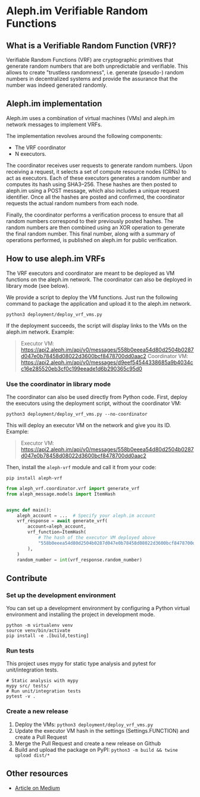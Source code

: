 # Aleph.im Verifiable Random Functions

## What is a Verifiable Random Function (VRF)?

Verifiable Random Functions (VRF) are cryptographic primitives that generate random numbers that are both unpredictable
and verifiable.
This allows to create "trustless randomness", i.e. generate (pseudo-) random numbers in decentralized systems and
provide the assurance that the number was indeed generated randomly.

## Aleph.im implementation

Aleph.im uses a combination of virtual machines (VMs) and aleph.im network messages to implement VRFs.

The implementation revolves around the following components:

* The VRF coordinator
* N executors.

The coordinator receives user requests to generate random numbers.
Upon receiving a request, it selects a set of compute resource nodes (CRNs) to act as executors.
Each of these executors generates a random number and computes its hash using SHA3–256.
These hashes are then posted to aleph.im using a POST message, which also includes a unique request identifier.
Once all the hashes are posted and confirmed, the coordinator requests the actual random numbers from each node.

Finally, the coordinator performs a verification process to ensure that all random numbers correspond to their
previously posted hashes. The random numbers are then combined using an XOR operation to generate the final random
number. This final number, along with a summary of operations performed, is published on aleph.im for public
verification.

## How to use aleph.im VRFs

The VRF executors and coordinator are meant to be deployed as VM functions on the aleph.im network.
The coordinator can also be deployed in library mode (see below).

We provide a script to deploy the VM functions.
Just run the following command to package the application and upload it to the aleph.im network.

```
python3 deployment/deploy_vrf_vms.py
```

If the deployment succeeds, the script will display links to the VMs on the aleph.im network. Example:

> Executor VM: https://api2.aleph.im/api/v0/messages/558b0eeea54d80d2504b0287d047e0b78458d08022d3600bcf8478700dd0aac2
  Coordinator VM: https://api2.aleph.im/api/v0/messages/d9eef54544338685a9b4034cc16e285520eb3cf0c199eeade1d6b290365c95d0



### Use the coordinator in library mode

The coordinator can also be used directly from Python code.
First, deploy the executors using the deployment script, without the coordinator VM:

```
python3 deployment/deploy_vrf_vms.py --no-coordinator
```

This will deploy an executor VM on the network and give you its ID.
Example:

> Executor VM: https://api2.aleph.im/api/v0/messages/558b0eeea54d80d2504b0287d047e0b78458d08022d3600bcf8478700dd0aac2

Then, install the `aleph-vrf` module and call it from your code:

```shell
pip install aleph-vrf
```

```python
from aleph_vrf.coordinator.vrf import generate_vrf
from aleph_message.models import ItemHash


async def main():
    aleph_account = ...  # Specify your aleph.im account
    vrf_response = await generate_vrf(
        account=aleph_account,
        vrf_function=ItemHash(
            # The hash of the executor VM deployed above
            "558b0eeea54d80d2504b0287d047e0b78458d08022d3600bcf8478700dd0aac2"
        ),
    )
    random_number = int(vrf_response.random_number)
```

## Contribute

### Set up the development environment

You can set up a development environment by configuring a Python virtual environment and installing the project in
development mode.

```shell
python -m virtualenv venv
source venv/bin/activate
pip install -e .[build,testing]
```

### Run tests

This project uses mypy for static type analysis and pytest for unit/integration tests.

```shell
# Static analysis with mypy
mypy src/ tests/
# Run unit/integration tests
pytest -v .
```

### Create a new release

1. Deploy the VMs: `python3 deployment/deploy_vrf_vms.py`
2. Update the executor VM hash in the settings (Settings.FUNCTION) and create a Pull Request
3. Merge the Pull Request and create a new release on Github
4. Build and upload the package on PyPI: `python3 -m build && twine upload dist/*`

## Other resources

* [Article on Medium](https://medium.com/aleph-im/aleph-im-verifiable-random-function-vrf-b03544a7e904)
